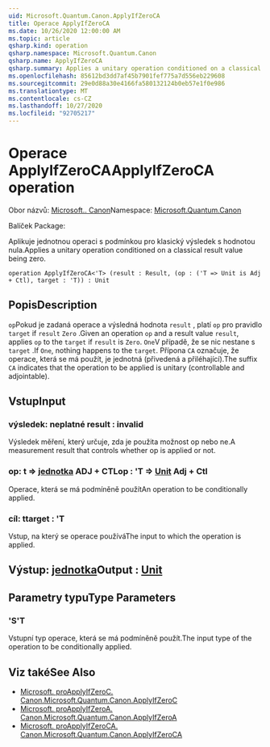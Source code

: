 ```yaml
---
uid: Microsoft.Quantum.Canon.ApplyIfZeroCA
title: Operace ApplyIfZeroCA
ms.date: 10/26/2020 12:00:00 AM
ms.topic: article
qsharp.kind: operation
qsharp.namespace: Microsoft.Quantum.Canon
qsharp.name: ApplyIfZeroCA
qsharp.summary: Applies a unitary operation conditioned on a classical result value being zero.
ms.openlocfilehash: 85612bd3dd7af45b7901fef775a7d556eb229608
ms.sourcegitcommit: 29e0d88a30e4166fa580132124b0eb57e1f0e986
ms.translationtype: MT
ms.contentlocale: cs-CZ
ms.lasthandoff: 10/27/2020
ms.locfileid: "92705217"
---
```

# <a name="applyifzeroca-operation"></a><span data-ttu-id="18060-102">Operace ApplyIfZeroCA</span><span class="sxs-lookup"><span data-stu-id="18060-102">ApplyIfZeroCA operation</span></span>

<span data-ttu-id="18060-103">Obor názvů: [Microsoft.. Canon](xref:Microsoft.Quantum.Canon)</span><span class="sxs-lookup"><span data-stu-id="18060-103">Namespace: [Microsoft.Quantum.Canon](xref:Microsoft.Quantum.Canon)</span></span>

<span data-ttu-id="18060-104">Balíček [](https://nuget.org/packages/)</span><span class="sxs-lookup"><span data-stu-id="18060-104">Package: [](https://nuget.org/packages/)</span></span>


<span data-ttu-id="18060-105">Aplikuje jednotnou operaci s podmínkou pro klasický výsledek s hodnotou nula.</span><span class="sxs-lookup"><span data-stu-id="18060-105">Applies a unitary operation conditioned on a classical result value being zero.</span></span>

```qsharp
operation ApplyIfZeroCA<'T> (result : Result, (op : ('T => Unit is Adj + Ctl), target : 'T)) : Unit
```


## <a name="description"></a><span data-ttu-id="18060-106">Popis</span><span class="sxs-lookup"><span data-stu-id="18060-106">Description</span></span>

<span data-ttu-id="18060-107">`op`Pokud je zadaná operace a výsledná hodnota `result` , platí `op` pro pravidlo `target` if `result` `Zero` .</span><span class="sxs-lookup"><span data-stu-id="18060-107">Given an operation `op` and a result value `result`, applies `op` to the `target` if `result` is `Zero`.</span></span> <span data-ttu-id="18060-108">`One`V případě, že se nic nestane s `target` .</span><span class="sxs-lookup"><span data-stu-id="18060-108">If `One`, nothing happens to the `target`.</span></span>
<span data-ttu-id="18060-109">Přípona `CA` označuje, že operace, která se má použít, je jednotná (přivedená a přiléhající).</span><span class="sxs-lookup"><span data-stu-id="18060-109">The suffix `CA` indicates that the operation to be applied is unitary (controllable and adjointable).</span></span>

## <a name="input"></a><span data-ttu-id="18060-110">Vstup</span><span class="sxs-lookup"><span data-stu-id="18060-110">Input</span></span>

### <a name="result--__invalidresult__"></a><span data-ttu-id="18060-111">výsledek: __neplatné <Result>__</span><span class="sxs-lookup"><span data-stu-id="18060-111">result : __invalid<Result>__</span></span>

<span data-ttu-id="18060-112">Výsledek měření, který určuje, zda je použita možnost op nebo ne.</span><span class="sxs-lookup"><span data-stu-id="18060-112">A measurement result that controls whether op is applied or not.</span></span>


### <a name="op--t--unit-adj--ctl"></a><span data-ttu-id="18060-113">op: t => [jednotka](xref:microsoft.quantum.lang-ref.unit) ADJ + CTL</span><span class="sxs-lookup"><span data-stu-id="18060-113">op : 'T => [Unit](xref:microsoft.quantum.lang-ref.unit) Adj + Ctl</span></span>

<span data-ttu-id="18060-114">Operace, která se má podmíněně použít</span><span class="sxs-lookup"><span data-stu-id="18060-114">An operation to be conditionally applied.</span></span>


### <a name="target--t"></a><span data-ttu-id="18060-115">cíl: t</span><span class="sxs-lookup"><span data-stu-id="18060-115">target : 'T</span></span>

<span data-ttu-id="18060-116">Vstup, na který se operace používá</span><span class="sxs-lookup"><span data-stu-id="18060-116">The input to which the operation is applied.</span></span>



## <a name="output--unit"></a><span data-ttu-id="18060-117">Výstup: [jednotka](xref:microsoft.quantum.lang-ref.unit)</span><span class="sxs-lookup"><span data-stu-id="18060-117">Output : [Unit](xref:microsoft.quantum.lang-ref.unit)</span></span>



## <a name="type-parameters"></a><span data-ttu-id="18060-118">Parametry typu</span><span class="sxs-lookup"><span data-stu-id="18060-118">Type Parameters</span></span>

### <a name="t"></a><span data-ttu-id="18060-119">'S</span><span class="sxs-lookup"><span data-stu-id="18060-119">'T</span></span>

<span data-ttu-id="18060-120">Vstupní typ operace, která se má podmíněně použít.</span><span class="sxs-lookup"><span data-stu-id="18060-120">The input type of the operation to be conditionally applied.</span></span>

## <a name="see-also"></a><span data-ttu-id="18060-121">Viz také</span><span class="sxs-lookup"><span data-stu-id="18060-121">See Also</span></span>

- [<span data-ttu-id="18060-122">Microsoft. proApplyIfZeroC. Canon.</span><span class="sxs-lookup"><span data-stu-id="18060-122">Microsoft.Quantum.Canon.ApplyIfZeroC</span></span>](xref:Microsoft.Quantum.Canon.ApplyIfZeroC)
- [<span data-ttu-id="18060-123">Microsoft. proApplyIfZeroA. Canon.</span><span class="sxs-lookup"><span data-stu-id="18060-123">Microsoft.Quantum.Canon.ApplyIfZeroA</span></span>](xref:Microsoft.Quantum.Canon.ApplyIfZeroA)
- [<span data-ttu-id="18060-124">Microsoft. proApplyIfZeroCA. Canon.</span><span class="sxs-lookup"><span data-stu-id="18060-124">Microsoft.Quantum.Canon.ApplyIfZeroCA</span></span>](xref:Microsoft.Quantum.Canon.ApplyIfZeroCA)
